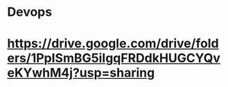 # Devops

# <a src="https://drive.google.com/drive/folders/1PpISmBG5iIgqFRDdkHUGCYQveKYwhM4j?usp=sharing">https://drive.google.com/drive/folders/1PpISmBG5iIgqFRDdkHUGCYQveKYwhM4j?usp=sharing</a>
